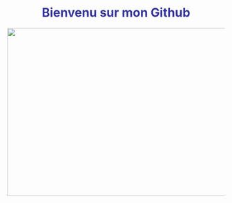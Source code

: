 <h1 style="text-align: center;"><span style="color: #333399;">Bienvenu sur mon Github</span></h1>
<p><img style="display: block; margin-left: auto; margin-right: auto;" src="https://images.pexels.com/photos/957040/night-photograph-starry-sky-night-sky-star-957040.jpeg?auto=compress&amp;cs=tinysrgb&amp;w=1260&amp;h=750&amp;dpr=1" alt="" width="700" height="389" /></p>
